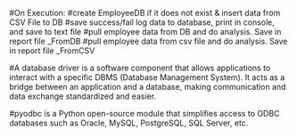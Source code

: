 #On Execution:
#create EmployeeDB if it does not exist & insert data from CSV File to DB
#save success/fail log data to database, print in console, and save to text file
#pull employee data from DB and do analysis. Save in report file _FromDB
#pull employee data from csv file and do analysis. Save in report file _FromCSV

#A database driver is a software component that allows applications to interact with a specific DBMS (Database Management System). It acts as a bridge between an application and a database, making communication and data exchange standardized and easier.

#pyodbc is a Python open-source module that simplifies access to ODBC databases such as Oracle, MySQL, PostgreSQL, SQL Server, etc.